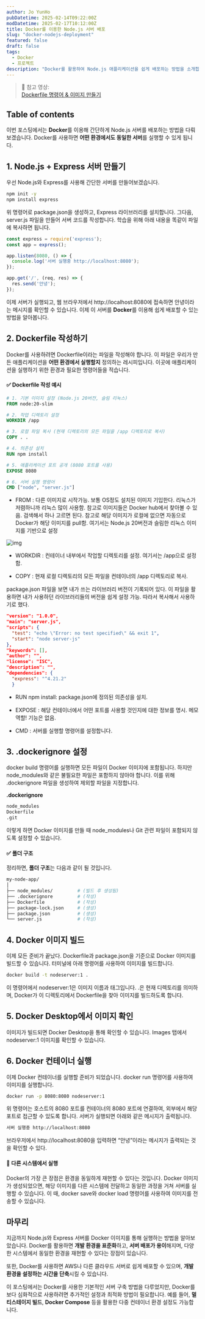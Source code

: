```yaml
---
author: Jo YunHo
pubDatetime: 2025-02-14T09:22:00Z
modDatetime: 2025-02-17T10:12:00Z
title: Docker를 이용한 Node.js 서버 배포
slug: "docker-nodejs-deployment"
featured: false
draft: false
tags:
  - Docker
  - 프로젝트
description: "Docker를 활용하여 Node.js 애플리케이션을 쉽게 배포하는 방법을 소개합니다. Dockerfile 작성부터 컨테이너 실행까지 단계별로 설명합니다."
---
```


> 📌 참고 영상:  
> [Dockerfile 명령어 & 이미지 만들기](https://codingapple.com/unit/docker-3-custom-image/?id=131613)

## Table of contents

이번 포스팅에서는 **Docker**를 이용해 간단하게 Node.js 서버를 배포하는 방법을 다뤄보겠습니다. Docker를 사용하면 **어떤 환경에서도 동일한 서버**를 실행할 수 있게 됩니다.

## 1. Node.js + Express 서버 만들기

우선 Node.js와 Express를 사용해 간단한 서버를 만들어보겠습니다.

```bash
npm init -y
npm install express
```

위 명령어로 package.json을 생성하고, Express 라이브러리를 설치합니다. 그다음, server.js 파일을 만들어 서버 코드를 작성합니다.
학습을 위해 아래 내용을 똑같이 파일에 복사하면 됩니다.

```js
const express = require('express');
const app = express();

app.listen(8080, () => {
  console.log('서버 실행중 http://localhost:8080');
});

app.get('/', (req, res) => {
  res.send('안녕');
});
```

이제 서버가 실행되고, 웹 브라우저에서 http://localhost:8080에 접속하면 안녕이라는 메시지를 확인할 수 있습니다. 이제 이 서버를 **Docker**를 이용해 쉽게 배포할 수 있는 방법을 알아봅니다.

## 2. Dockerfile 작성하기

Docker를 사용하려면 Dockerfile이라는 파일을 작성해야 합니다. 이 파일은 우리가 만든 애플리케이션을 **어떤 환경에서 실행할지** 정의하는 레시피입니다. 이곳에 애플리케이션을 실행하기 위한 환경과 필요한 명령어들을 적습니다.

#### ✅ Dockerfile 작성 예시

```dockerfile
# 1. 기본 이미지 설정 (Node.js 20버전, 슬림 리눅스)
FROM node:20-slim

# 2. 작업 디렉토리 설정
WORKDIR /app

# 3. 로컬 파일 복사 (현재 디렉토리의 모든 파일을 /app 디렉토리로 복사)
COPY . .

# 4. 의존성 설치
RUN npm install

# 5. 애플리케이션 포트 공개 (8080 포트를 사용)
EXPOSE 8080

# 6. 서버 실행 명령어
CMD ["node", "server.js"]
```

- FROM : 다른 이미지로 시작가능. 보통 OS정도 설치된 이미지 기입한다. 리눅스가 저렴하니까 리눅스 많이 사용함. 참고로 이미지들은 Docker hub에서 찾아볼 수 있음. 검색해서 하나 고르면 된다. 참고로 해당 이미지가 로컬에 없으면 자동으로 Docker가 해당 이미지를 pull함. 여기서는 Node.js 20버전과 슬림한 리눅스 이미지를 기반으로 설정

![img](@/assets/images/docker_0217_1.png)

- WORKDIR : 컨테이너 내부에서 작업할 디렉토리를 설정. 여기서는 /app으로 설정함.

- COPY : 현재 로컬 디렉토리의 모든 파일을 컨테이너의 /app 디렉토리로 복사.

package.json 파일을 보면 내가 쓰는 라이브러리 버전이 기록되어 있다. 이 파일을 활용하면 내가 사용하던 라이브러리들의 버전을 쉽게 설정 가능. 따라서 복사해서 사용하기로 했다.

```json
"version": "1.0.0",
"main": "server.js",
"scripts": {
  "test": "echo \"Error: no test specified\" && exit 1",
  "start": "node server-js"
},
"keywords": [],
"author": "",
"license": "ISC",
"description": "",
"dependencies": {
  "express": "^4.21.2"
  }
```

- RUN npm install: package.json에 정의된 의존성을 설치.

- EXPOSE : 해당 컨테이너에서 어떤 포트를 사용할 것인지에 대한 정보를 명시. 메모역할! 기능은 없음.

- CMD : 서버를 실행할 명령어를 설정합니다.

## 3. .dockerignore 설정

docker build 명령어를 실행하면 모든 파일이 Docker 이미지에 포함됩니다. 하지만 node_modules와 같은 불필요한 파일은 포함하지 않아야 합니다. 이를 위해 .dockerignore 파일을 생성하여 제외할 파일을 지정합니다.

**.dockerignore**

```dockerfile
node_modules
Dockerfile
.git
```

이렇게 하면 Docker 이미지를 만들 때 node_modules나 Git 관련 파일이 포함되지 않도록 설정할 수 있습니다.

#### ✅ 폴더 구조

정리하면, **폴더 구조**는 다음과 같이 될 것입니다.

```dockerfile
my-node-app/
│
├── node_modules/         # (빌드 후 생성됨)
├── .dockerignore         # (작성)
├── Dockerfile            # (작성)
├── package-lock.json     # (생성)
├── package.json          # (생성)
└── server.js             # (작성)
```

## 4. Docker 이미지 빌드

이제 모든 준비가 끝났다. Dockerfile과 package.json을 기준으로 Docker 이미지를 빌드할 수 있습니다. 터미널에 아래 명령어를 사용하여 이미지를 빌드합니다.

```bash
docker build -t nodeserver:1 .
```

이 명령어에서 nodeserver:1은 이미지 이름과 태그입니다. .은 현재 디렉토리를 의미하며, Docker가 이 디렉토리에서 Dockerfile을 찾아 이미지를 빌드하도록 합니다.

## 5. Docker Desktop에서 이미지 확인

이미지가 빌드되면 Docker Desktop을 통해 확인할 수 있습니다. Images 탭에서 nodeserver:1 이미지를 확인할 수 있습니다.


## 6. Docker 컨테이너 실행

이제 Docker 컨테이너를 실행할 준비가 되었습니다. docker run 명령어를 사용하여 이미지를 실행합니다.

```bash
docker run -p 8080:8080 nodeserver:1
```

위 명령어는 호스트의 8080 포트를 컨테이너의 8080 포트에 연결하여, 외부에서 해당 포트로 접근할 수 있도록 합니다. 서버가 실행되면 아래와 같은 메시지가 출력됩니다.

```dockerfile
서버 실행중 http://localhost:8080
```

브라우저에서 http://localhost:8080을 입력하면 “안녕”이라는 메시지가 출력되는 것을 확인할 수 있다.

#### 📌 다른 시스템에서 실행

Docker의 가장 큰 장점은 환경을 동일하게 재현할 수 있다는 것입니다. Docker 이미지가 생성되었으면, 해당 이미지를 다른 시스템에 전달하고 동일한 과정을 거쳐 서버를 실행할 수 있습니다. 이 때, docker save와 docker load 명령어를 사용하여 이미지를 전송할 수 있습니다.

## 마무리

지금까지 Node.js와 Express 서버를 Docker 이미지를 통해 실행하는 방법을 알아보았습니다. Docker를 활용하면 **개발 환경을 표준화**하고, **서버 배포가 용이**해지며, 다양한 시스템에서 동일한 환경을 재현할 수 있다는 장점이 있습니다.

또한, Docker를 사용하면 AWS나 다른 클라우드 서버로 쉽게 배포할 수 있으며, **개발 환경을 설정하는 시간을 단축**시킬 수 있습니다.

이 포스팅에서는 Docker를 사용한 기본적인 서버 구축 방법을 다루었지만, Docker를 보다 심화적으로 사용하려면 추가적인 설정과 최적화 방법이 필요합니다. 예를 들어, **멀티스테이지 빌드**, **Docker Compose** 등을 활용한 다중 컨테이너 환경 설정도 가능합니다.